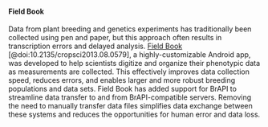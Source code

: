 #### Field Book

<!-- Trevor and Chaney -->

Data from plant breeding and genetics experiments has traditionally been collected using pen and paper, but this approach often results in transcription errors and delayed analysis.
[Field Book](fieldbook.phenoapps.org/) [@doi:10.2135/cropsci2013.08.0579], a highly-customizable Android app, was developed to help scientists digitize and organize their phenotypic data as measurements are collected.
This effectively improves data collection speed, reduces errors, and enables larger and more robust breeding populations and data sets. 
Field Book has added support for BrAPI to streamline data transfer to and from BrAPI-compatible servers.
Removing the need to manually transfer data files simplifies data exchange between these systems and reduces the opportunities for human error and data loss.

